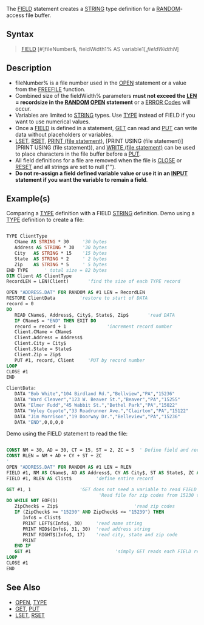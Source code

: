The [FIELD](FIELD) statement creates a [STRING](STRING) type definition for a [RANDOM](RANDOM)-access file buffer.

## Syntax

> [FIELD](FIELD) [#]fileNumber&, fieldWidth1% AS variable1$[, fieldWidthN% AS variableN$]

## Description

* fileNumber% is a file number used in the [OPEN](OPEN) statement or a value from the [FREEFILE](FREEFILE) function. 
* Combined size of the fieldWidth% parameters **must not exceed the [LEN](LEN) = recordsize in the [RANDOM](RANDOM) [OPEN](OPEN) statement** or a [ERROR Codes](ERROR-Codes) will occur.
* Variables are limited to [STRING](STRING) types. Use [TYPE](TYPE) instead of FIELD if you want to use numerical values. 
* Once a [FIELD](FIELD) is defined in a statement, [GET](GET) can read and [PUT](PUT) can write data without placeholders or variables.
* [LSET](LSET), [RSET](RSET), [PRINT (file statement)](PRINT-(file-statement)), [PRINT USING (file statement)](PRINT USING (file statement)), and [WRITE (file statement)](WRITE-(file-statement)) can be used to place characters in the file buffer before a [PUT](PUT).
* All field definitions for a file are removed when the file is [CLOSE](CLOSE) or [RESET](RESET) and all strings are set to null ("").
* **Do not re-assign a field defined variable value or use it in an [INPUT](INPUT) statement if you want the variable to remain a field**.

## Example(s)

Comparing a [TYPE](TYPE) definition with a FIELD [STRING](STRING) definition. Demo using a [TYPE](TYPE) definition to create a file:

```vb

TYPE ClientType
   CName AS STRING * 30     '30 bytes
   Address AS STRING * 30   '30 bytes 
   City   AS STRING * 15    '15 bytes
   State  AS STRING * 2     ' 2 bytes
   Zip    AS STRING * 5     ' 5 bytes
END TYPE      ' total size = 82 bytes
DIM Client AS ClientType
RecordLEN = LEN(Client)       'find the size of each TYPE record

OPEN "ADDRESS.DAT" FOR RANDOM AS #1 LEN = RecordLEN
RESTORE ClientData         'restore to start of DATA
record = 0
DO
   READ CName$, Address$, City$, State$, Zip$       'read DATA
   IF CName$ = "END" THEN EXIT DO
   record = record + 1               'increment record number
   Client.CName = CName$          
   Client.Address = Address$
   Client.City = City$
   Client.State = State$
   Client.Zip = Zip$
   PUT #1, record, Client     'PUT by record number
LOOP
CLOSE #1 
END

ClientData:
   DATA "Bob White","104 Birdland Rd.","Bellview","PA","15236"
   DATA "Ward Cleaver","123 W. Beaver St.","Beaver","PA","15255"
   DATA "Elmer Fudd","45 Wabbit St.","Bethel Park","PA","15022"
   DATA "Wyley Coyote","33 Roadrunner Ave.","Clairton","PA","15122"
   DATA "Jim Morrison","19 Doorway Dr.","Belleview","PA","15236"
   DATA "END",0,0,0,0 

```

Demo using the FIELD statement to read the file:

```vb

CONST NM = 30, AD = 30, CT = 15, ST = 2, ZC = 5  ' Define field and record lengths with constants.
CONST RLEN = NM + AD + CY + ST + ZC
'
OPEN "ADDRESS.DAT" FOR RANDOM AS #1 LEN = RLEN
FIELD #1, NM AS CName$, AD AS Address$, CY AS City$, ST AS State$, ZC AS Zip$
FIELD #1, RLEN AS Clist$         'define entire record

GET #1, 1                  'GET does not need a variable to read FIELD records!
                                  'Read file for zip codes from 15230 to 15239 .
DO WHILE NOT EOF(1)
   ZipCheck$ = Zip$                            'read zip codes
   IF (ZipCheck$ >= "15230" AND ZipCheck$ <= "15239") THEN
      Info$ = Clist$
      PRINT LEFT$(Info$, 30)     'read name string
      PRINT MID$(Info$, 31, 30)  'read address string
      PRINT RIGHT$(Info$, 17)    'read city, state and zip code
      PRINT
   END IF
   GET #1                               'simply GET reads each FIELD record after first
LOOP
CLOSE #1
END 

```

## See Also

* [OPEN](OPEN), [TYPE](TYPE)
* [GET](GET), [PUT](PUT)
* [LSET](LSET), [RSET](RSET)
